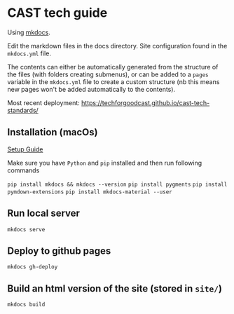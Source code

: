 # CAST tech guide

Using [mkdocs](http://www.mkdocs.org/).

Edit the markdown files in the docs directory. Site configuration found in the
`mkdocs.yml` file.

The contents can either be automatically generated from the structure of the
files (with folders creating submenus), or can be added to a `pages` variable
in the `mkdocs.yml` file to create a custom structure (nb this means new pages
won't be added automatically to the contents).

Most recent deployment: <https://techforgoodcast.github.io/cast-tech-standards/>

## Installation (macOs)

[Setup Guide](http://squidfunk.github.io/mkdocs-material/getting-started/)

Make sure you have `Python` and `pip` installed and then run following commands

`pip install mkdocs && mkdocs --version`
`pip install pygments`
`pip install pymdown-extensions`
`pip install mkdocs-material --user`


## Run local server

    mkdocs serve

## Deploy to github pages

    mkdocs gh-deploy

## Build an html version of the site (stored in `site/`)

    mkdocs build
